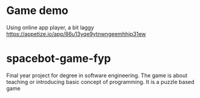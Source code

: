 # Game demo
Using online app player, a bit laggy <br />
https://appetize.io/app/86u13yqe9ytnwngeemhhjp31ew

# spacebot-game-fyp
Final year project for degree in software engineering. The game is about teaching or introducing basic concept of programming.
It is a puzzle based game
